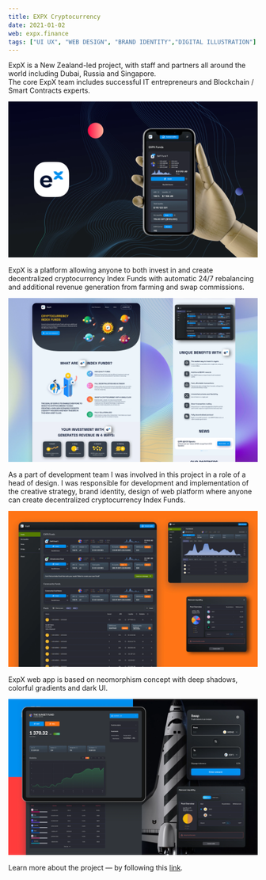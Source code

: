 ```yaml
---
title: EXPX Cryptocurrency
date: 2021-01-02
web: expx.finance
tags: ["UI UX", "WEB DESIGN", "BRAND IDENTITY","DIGITAL ILLUSTRATION"]
---
```


ExpX is a New Zealand-led project, with staff and partners all around the world including Dubai, Russia and Singapore.  
The core ExpX team includes successful IT entrepreneurs and Blockchain / Smart Contracts experts.

![1-expx-desktop@2x](1-expx-desktop@2x.webp)

ExpX is a platform allowing anyone to both invest in and create decentralized cryptocurrency Index Funds with automatic 24/7 rebalancing and additional revenue generation from farming and swap commissions.

![2-expx-desktop@2x](2-expx-desktop@2x.webp)

As a part of development team I was involved in this project in a role of a head of design. I was responsible for development and implementation of the creative strategy, brand identity, design of web platform where anyone can create decentralized cryptocurrency Index Funds.

![3-expx-desktop@2x](3-expx-desktop@2x.webp)

ExpX web app is based on neomorphism concept with deep shadows, colorful gradients and dark UI.

![4-expx-desktop@2x](4-expx-desktop@2x.webp)

Learn more about the project  — by following this [link](https://expx.gitbook.io/expx-docs/basic-concepts/what-is-expx/ "With a Title").

